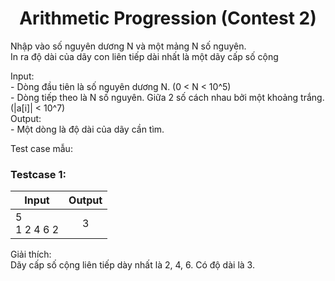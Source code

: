 <div align="center">

# Arithmetic Progression (Contest 2)

</div>

Nhập vào số nguyên dương N và một mảng N số nguyên.<br>
In ra độ dài của dãy con liên tiếp dài nhất là một dãy cấp số cộng<br>

Input:<br>
    - Dòng đầu tiên là số nguyên dương N. (0 < N < 10^5)<br>
    - Dòng tiếp theo là N số nguyên. Giữa 2 số cách nhau bởi một khoảng trắng. (|a[i]| < 10^7)<br>
Output:<br>
    - Một dòng là độ dài của dãy cần tìm.<br>

Test case mẫu:<br>

### Testcase 1:
|Input| Output|
|-----|:-----:|
|5<br>1 2 4 6 2| 3|

Giải thích:<br>
Dãy cấp số cộng liên tiếp dày nhất là 2, 4, 6. Có độ dài là 3.